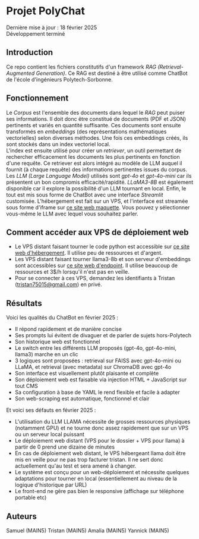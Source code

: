 # Projet PolyChat

Dernière mise à jour : 18 février 2025 \
Développement terminé

## Introduction

Ce repo contient les fichiers constitutifs d'un framework _RAG (Retrieval-Augmented Generation)_. Ce RAG est destiné à être utilisé comme ChatBot de l'école d'ingénieurs Polytech-Sorbonne.

## Fonctionnement

Le _Corpus_ est l'ensemble des documents dans lequel le _RAG_ peut puiser ses informations. Il doit donc être constitué de documents (PDF et JSON) pertinents et variés en quantité suffisante.
Ces documents sont ensuite transformés en _embeddings_ (des représentations mathématiques vectorielles) selon diverses méthodes. Une fois ces embeddings créés, ils sont stockés dans un index vectoriel local.   
L'index est ensuite utilisé pour créer un _retriever_, un outil permettant de rechercher efficacement les documents les plus pertinents en fonction d'une requête. Ce retriever est alors intégré au modèle de LLM auquel il fournit (à chaque requête) des informations pertinentes issues du corpus.   
Les _LLM (Large Language Model)_ utilisés sont _gpt-4o_ et _gpt-4o-mini_ car ils présentent un bon compromis efficacité/rapidité. _LLaMA3-8B_ est également disponible car il explore la possibilité d'un LLM tournant en local.
Enfin, le tout est mis sous forme de ChatBot avec une interface _Streamlit_ customisée. L'hébergement est fait sur un VPS, et l'interface est streamée sous forme d'iframe sur [ce site web maquette](https://www.maquettepolytechrag.ovh/). Vous pouvez y sélectionner vous-même le LLM avec lequel vous souhaitez parler.

## Comment accéder aux VPS de déploiement web 

- Le VPS distant faisant tourner le code python est accessible sur [ce site web d'hébergement](https://www.render.com/). Il utilise peu de ressources et d'argent.
- Les VPS distant faisant tourner llama3-8b et son serveur d'embeddings sont accessibles sur [ce site web d'endpoint](https://endpoints.huggingface.co/). Il utilise beaucoup de ressources et 3$/h lorsqu'il n'est pas en veille.
- Pour se connecter à ces VPS, demandez les identifiants à Tristan (tristan75015@gmail.com) en privé.

## Résultats

Voici les qualités du ChatBot en février 2025 :

- Il répond rapidement et de manière concise
- Ses prompts lui évitent de divaguer et de parler de sujets hors-Polytech
- Son historique web est fonctionnel
- Le switch entre les différents LLM proposés (gpt-4o, gpt-4o-mini, llama3) marche en un clic
- 3 logiques sont proposées : retrieval sur FAISS avec gpt-4o-mini ou LLaMA, et retrieval (avec metadata) sur ChromaDB avec gpt-4o
- Son interface est visuellement plutôt plaisante et complète
- Son déploiement web est faisable via injection HTML + JavaScript sur tout CMS
- Sa configuration à base de YAML le rend flexible et facile à adapter
- Son web-scraping est automatique, fonctionnel et clair

Et voici ses défauts en février 2025 :

- L'utilisation du LLM LLAMA nécessite de grosses ressources physiques (notamment GPU) et ne tourne donc assez rapidement que sur un VPS ou un serveur local puissant
- Le déploiement web distant (VPS pour le dossier + VPS pour llama) à partir de 0 prend une dizaine de minutes
- En cas de déploiement web distant, le VPS hébergeant llama doit être mis en veille pour ne pas trop facturer tristan. Il ne sert donc actuellement qu'au test et sera amené à changer.
- Le système est conçu pour un web-déploiement et nécessite quelques adaptations pour tourner en local (essentiellement au niveau de la logique d'historique par URL)
- Le front-end ne gère pas bien le responsive (affichage sur téléphone portable etc)

## Auteurs

Samuel (MAIN5)
Tristan (MAIN5)
Amalia (MAIN5)
Yannick (MAIN5)